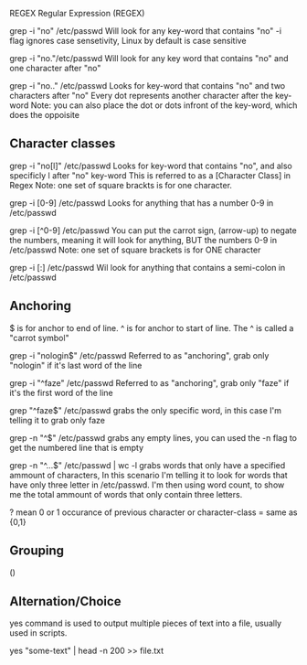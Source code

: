 REGEX
Regular Expression (REGEX)



grep -i "no" /etc/passwd
Will look for any key-word that contains "no" 
-i flag ignores case sensetivity, Linux by default is case sensitive


grep -i "no."/etc/passwd
Will look for any key word that contains "no" and one character after "no"


grep -i "no.." /etc/passwd
Looks for key-word that contains "no" and two characters after "no" Every dot represents another character after the key-word
Note: you can also place the dot or dots infront of the key-word, which does the oppoisite 


Character classes
-----------------

grep -i "no[l]" /etc/passwd 
Looks for key-word that contains "no", and also specificly l after "no" key-word
This is referred to as a [Character Class] in Regex
Note: one set of square brackts is for one character.


grep -i [0-9] /etc/passwd
Looks for anything that has a number 0-9 in /etc/passwd 


grep -i [^0-9] /etc/passwd
You can put the carrot sign, (arrow-up) to negate the numbers, meaning it will look for anything, BUT the numbers 0-9 in /etc/passwd
Note: one set of square brackets is for ONE character


grep -i [:] /etc/passwd 
Wil look for anything that contains a semi-colon in /etc/passwd 



Anchoring
-----------
$ is for anchor to end of line.
^ is for anchor to start of line. The ^ is called a "carrot symbol"

grep -i "nologin$" /etc/passwd
Referred to as "anchoring", grab only "nologin" if it's last word of the line 

grep -i "^faze" /etc/passwd
Referred to as "anchoring", grab only "faze" if it's the first word of the line 

grep "^faze$" /etc/passwd
grabs the only specific word, in this case I'm telling it to grab only faze

grep -n "^$" /etc/passwd
grabs any empty lines, you can used the -n flag to get the numbered line that is empty 


grep -n "^...$" /etc/passwd | wc -l
grabs words that only have a specified ammount of characters, In this scenario I'm telling it to look for words that have only three letter in /etc/passwd. I'm then using word count, to show me the total ammount of words that only contain three letters. 


? mean 0 or 1 occurance of previous character or character-class = same as {0,1}

Grouping
---------------
()


Alternation/Choice
---------------------





yes command is used to output multiple pieces of text into a file, usually used in scripts.

yes "some-text" | head -n 200 >> file.txt